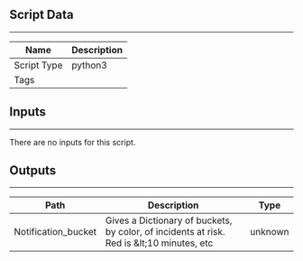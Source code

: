 

## Script Data
---

| **Name** | **Description** |
| --- | --- |
| Script Type | python3 |
| Tags |  |

## Inputs
---
There are no inputs for this script.

## Outputs
---

| **Path** | **Description** | **Type** |
| --- | --- | --- |
| Notification_bucket | Gives a Dictionary of buckets, by color, of incidents at risk. Red is &amp;lt;10 minutes, etc | unknown |
